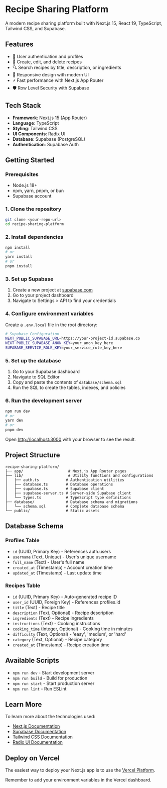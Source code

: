# Recipe Sharing Platform

A modern recipe sharing platform built with Next.js 15, React 19, TypeScript, Tailwind CSS, and Supabase.

## Features

- 🔐 User authentication and profiles
- 📝 Create, edit, and delete recipes
- 🔍 Search recipes by title, description, or ingredients
- 📱 Responsive design with modern UI
- ⚡ Fast performance with Next.js App Router
- 🛡️ Row Level Security with Supabase

## Tech Stack

- **Framework**: Next.js 15 (App Router)
- **Language**: TypeScript
- **Styling**: Tailwind CSS
- **UI Components**: Radix UI
- **Database**: Supabase (PostgreSQL)
- **Authentication**: Supabase Auth

## Getting Started

### Prerequisites

- Node.js 18+ 
- npm, yarn, pnpm, or bun
- Supabase account

### 1. Clone the repository

```bash
git clone <your-repo-url>
cd recipe-sharing-platform
```

### 2. Install dependencies

```bash
npm install
# or
yarn install
# or
pnpm install
```

### 3. Set up Supabase

1. Create a new project at [supabase.com](https://supabase.com)
2. Go to your project dashboard
3. Navigate to Settings > API to find your credentials

### 4. Configure environment variables

Create a `.env.local` file in the root directory:

```bash
# Supabase Configuration
NEXT_PUBLIC_SUPABASE_URL=https://your-project-id.supabase.co
NEXT_PUBLIC_SUPABASE_ANON_KEY=your_anon_key_here
SUPABASE_SERVICE_ROLE_KEY=your_service_role_key_here
```

### 5. Set up the database

1. Go to your Supabase dashboard
2. Navigate to SQL Editor
3. Copy and paste the contents of `database/schema.sql`
4. Run the SQL to create the tables, indexes, and policies

### 6. Run the development server

```bash
npm run dev
# or
yarn dev
# or
pnpm dev
```

Open [http://localhost:3000](http://localhost:3000) with your browser to see the result.

## Project Structure

```
recipe-sharing-platform/
├── app/                    # Next.js App Router pages
├── lib/                    # Utility functions and configurations
│   ├── auth.ts            # Authentication utilities
│   ├── database.ts        # Database operations
│   ├── supabase.ts        # Supabase client
│   ├── supabase-server.ts # Server-side Supabase client
│   └── types.ts           # TypeScript type definitions
├── database/              # Database schema and migrations
│   └── schema.sql         # Complete database schema
└── public/                # Static assets
```

## Database Schema

### Profiles Table
- `id` (UUID, Primary Key) - References auth.users
- `username` (Text, Unique) - User's unique username
- `full_name` (Text) - User's full name
- `created_at` (Timestamp) - Account creation time
- `updated_at` (Timestamp) - Last update time

### Recipes Table
- `id` (UUID, Primary Key) - Auto-generated recipe ID
- `user_id` (UUID, Foreign Key) - References profiles.id
- `title` (Text) - Recipe title
- `description` (Text, Optional) - Recipe description
- `ingredients` (Text) - Recipe ingredients
- `instructions` (Text) - Cooking instructions
- `cooking_time` (Integer, Optional) - Cooking time in minutes
- `difficulty` (Text, Optional) - 'easy', 'medium', or 'hard'
- `category` (Text, Optional) - Recipe category
- `created_at` (Timestamp) - Recipe creation time

## Available Scripts

- `npm run dev` - Start development server
- `npm run build` - Build for production
- `npm run start` - Start production server
- `npm run lint` - Run ESLint

## Learn More

To learn more about the technologies used:

- [Next.js Documentation](https://nextjs.org/docs)
- [Supabase Documentation](https://supabase.com/docs)
- [Tailwind CSS Documentation](https://tailwindcss.com/docs)
- [Radix UI Documentation](https://www.radix-ui.com/)

## Deploy on Vercel

The easiest way to deploy your Next.js app is to use the [Vercel Platform](https://vercel.com/new?utm_medium=default-template&filter=next.js&utm_source=create-next-app&utm_campaign=create-next-app-readme).

Remember to add your environment variables in the Vercel dashboard.
